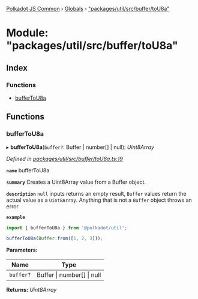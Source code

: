 [Polkadot JS Common](../README.md) › [Globals](../globals.md) › ["packages/util/src/buffer/toU8a"](_packages_util_src_buffer_tou8a_.md)

# Module: "packages/util/src/buffer/toU8a"

## Index

### Functions

* [bufferToU8a](_packages_util_src_buffer_tou8a_.md#buffertou8a)

## Functions

###  bufferToU8a

▸ **bufferToU8a**(`buffer?`: Buffer | number[] | null): *Uint8Array*

*Defined in [packages/util/src/buffer/toU8a.ts:19](https://github.com/polkadot-js/common/blob/db61ea30/packages/util/src/buffer/toU8a.ts#L19)*

**`name`** bufferToU8a

**`summary`** Creates a Uint8Array value from a Buffer object.

**`description`** 
`null` inputs returns an empty result, `Buffer` values return the actual value as a `Uint8Array`. Anything that is not a `Buffer` object throws an error.

**`example`** 
<BR>

```javascript
import { bufferToU8a } from '@polkadot/util';

bufferToU8a(Buffer.from([1, 2, 3]));
```

**Parameters:**

Name | Type |
------ | ------ |
`buffer?` | Buffer &#124; number[] &#124; null |

**Returns:** *Uint8Array*
